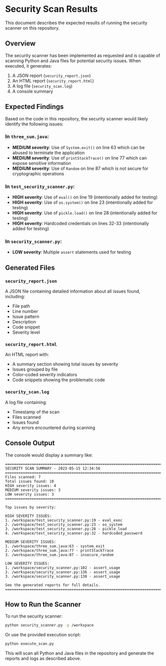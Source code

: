 # Security Scan Results

This document describes the expected results of running the security scanner on this repository.

## Overview

The security scanner has been implemented as requested and is capable of scanning Python and Java files for potential security issues. When executed, it generates:

1. A JSON report (`security_report.json`)
2. An HTML report (`security_report.html`)
3. A log file (`security_scan.log`)
4. A console summary

## Expected Findings

Based on the code in this repository, the security scanner would likely identify the following issues:

### In `three_sum.java`:

- **MEDIUM severity**: Use of `System.exit()` on line 63 which can be abused to terminate the application
- **MEDIUM severity**: Use of `printStackTrace()` on line 77 which can expose sensitive information
- **MEDIUM severity**: Use of `Random` on line 87 which is not secure for cryptographic operations

### In `test_security_scanner.py`:

- **HIGH severity**: Use of `eval()` on line 19 (intentionally added for testing)
- **HIGH severity**: Use of `os.system()` on line 23 (intentionally added for testing)
- **HIGH severity**: Use of `pickle.load()` on line 28 (intentionally added for testing)
- **HIGH severity**: Hardcoded credentials on lines 32-33 (intentionally added for testing)

### In `security_scanner.py`:

- **LOW severity**: Multiple `assert` statements used for testing

## Generated Files

### `security_report.json`

A JSON file containing detailed information about all issues found, including:
- File path
- Line number
- Issue pattern
- Description
- Code snippet
- Severity level

### `security_report.html`

An HTML report with:
- A summary section showing total issues by severity
- Issues grouped by file
- Color-coded severity indicators
- Code snippets showing the problematic code

### `security_scan.log`

A log file containing:
- Timestamp of the scan
- Files scanned
- Issues found
- Any errors encountered during scanning

## Console Output

The console would display a summary like:

```
================================================================================
SECURITY SCAN SUMMARY - 2023-05-15 12:34:56
================================================================================
Files scanned: 7
Total issues found: 10
HIGH severity issues: 4
MEDIUM severity issues: 3
LOW severity issues: 3
================================================================================

Top issues by severity:

HIGH SEVERITY ISSUES:
1. /workspace/test_security_scanner.py:19 - eval_exec
2. /workspace/test_security_scanner.py:23 - os_system
3. /workspace/test_security_scanner.py:28 - pickle_load
4. /workspace/test_security_scanner.py:32 - hardcoded_password

MEDIUM SEVERITY ISSUES:
1. /workspace/three_sum.java:63 - system_exit
2. /workspace/three_sum.java:77 - printStackTrace
3. /workspace/three_sum.java:87 - insecure_random

LOW SEVERITY ISSUES:
1. /workspace/security_scanner.py:102 - assert_usage
2. /workspace/security_scanner.py:136 - assert_usage
3. /workspace/security_scanner.py:138 - assert_usage

See the generated reports for full details.
================================================================================
```

## How to Run the Scanner

To run the security scanner:

```bash
python security_scanner.py -p /workspace
```

Or use the provided execution script:

```bash
python execute_scan.py
```

This will scan all Python and Java files in the repository and generate the reports and logs as described above.